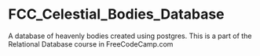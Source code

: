 # FCC_Celestial_Bodies_Database
A database of heavenly bodies created using postgres. This is a part of the Relational Database course in FreeCodeCamp.com
